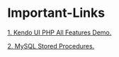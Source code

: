 # Important-Links

[1. Kendo UI PHP All Features Demo.](http://demos.telerik.com/php-ui/)



[2. MySQL Stored Procedures.](http://www.mysqltutorial.org/mysql-stored-procedure-tutorial.aspx)